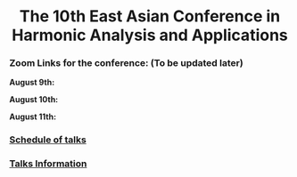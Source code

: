 # <center> The 10th East Asian Conference in Harmonic Analysis and Applications </center>
 


### Zoom Links for the conference: (To be updated later)

**August 9th:**

**August 10th:**

**August 11th:**

### [Schedule of talks](schedule.pdf)

### [Talks Information](Talks.pdf)
